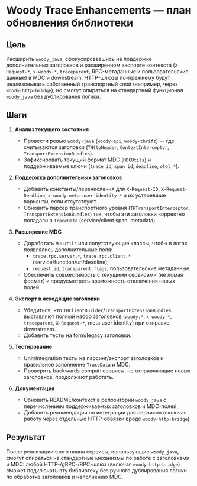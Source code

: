 # Woody Trace Enhancements — план обновления библиотеки

## Цель

Расширить `woody_java`, сфокусировавшись на поддержке дополнительных заголовков и расширенном экспорте контекста
(`X-Request-*`, `x-woody-*`, `traceparent`, RPC-метаданные и пользовательские данные) в MDC и downstream. HTTP-шлюзы
по-прежнему будут реализовывать собственный транспортный слой (например, через `woody-http-bridge`), но смогут
опираться на стандартный функционал `woody_java` без дублирования логики.

## Шаги

1. **Анализ текущего состояния**
    - Провести ревью `woody-java` (`woody-api`, `woody-thrift`) — где считываются заголовки (`THttpHeader`,
      `ContextInterceptor`, `TransportExtensionBundles`).
    - Зафиксировать текущий формат MDC (`MDCUtils`) и поддерживаемые ключи (`trace_id`, `span_id`, `deadline`,
      `otel_*`).

2. **Поддержка дополнительных заголовков**
    - Добавить константы/перечисления для `X-Request-ID`, `X-Request-Deadline`, `x-woody-meta-user-identity-*` и их
      устаревшие варианты, если отсутствуют.
    - Обновить парсер транспортного уровня (`THTransportInterceptor`, `TransportExtensionBundles`) так, чтобы эти
      заголовки корректно попадали в `TraceData` (service/client span, metadata).

3. **Расширение MDC**
    - Доработать `MDCUtils` или сопутствующие классы, чтобы в логах появлялись дополнительные поля:
        - `trace.rpc.server.*`, `trace.rpc.client.*` (service/function/url/deadline);
        - `request.id`, `traceparent.flags`, пользовательские метаданные.
    - Обеспечить совместимость с текущими сервисами (не ломая формат) и предусмотреть возможность отключения новых
      полей.

4. **Экспорт в исходящие заголовки**
    - Убедиться, что `THClientBuilder`/`TransportExtensionBundles` выставляют полный набор заголовков (`woody.*`,
      `x-woody-*`, `traceparent`, `X-Request-*`, meta user identity) при отправке downstream.
    - Добавить тесты на form/legacy заголовки.

5. **Тестирование**
    - Unit/Integration тесты на парсинг/экспорт заголовков и правильное заполнение `TraceData` и MDC.
    - Проверить backwards compat: сервисы, не отправляющие новых заголовков, продолжают работать.

6. **Документация**
    - Обновить README/контекст в репозитории `woody_java` с перечислением поддерживаемых заголовков и MDC-полей.
    - Добавить рекомендации по интеграции для сервисов (включая работу через отдельные HTTP-обвязки вроде
      `woody-http-bridge`).

## Результат

После реализации этого плана сервисы, использующие `woody_java`, смогут опираться на стандартные механизмы по работе с
заголовками и MDC: любой HTTP-/gRPC-/RPC-шлюз (включая `woody-http-bridge`) сможет подключать эту библиотеку без
ручного дублирования логики по обработке заголовков и наполнению MDC.
